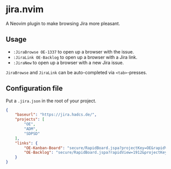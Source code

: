 jira.nvim
=========

A Neovim plugin to make browsing Jira more pleasant.

## Usage

 - `:JiraBrowse OE-1337` to open up a browser with the issue.
 - `:JiraLink OE-Backlog` to open up a browser with a Jira link.
 - `:JiraNew` to open up a browser with a new Jira issue.

`JiraBrowse` and `JiraLink` can be auto-completed via `<tab>`-presses.

## Configuration file

Put a `.jira.json` in the root of your project.

```json
{
	"baseurl": "https://jira.hadcs.de/",
	"projects": [
		"OE",
		"ADM",
		"SDPSD"
	],
	"links": {
		"OE-Kanban-Board": "secure/RapidBoard.jspa?projectKey=OE&rapidView=1912",
		"OE-Backlog": "secure/RapidBoard.jspa?rapidView=1912&projectKey=OE&view=planning.nodetail&issueLimit=100"
	}
}
```

